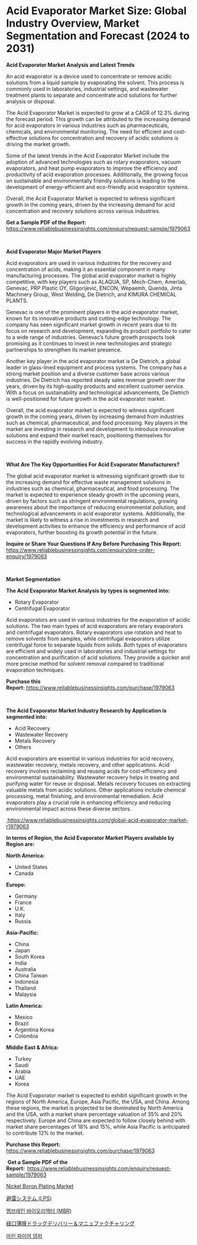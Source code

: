 <p><h1>Acid Evaporator Market Size: Global Industry Overview, Market Segmentation and Forecast (2024 to 2031)</h1></p><p><strong>Acid Evaporator Market Analysis and Latest Trends</strong></p>
<p><p>An acid evaporator is a device used to concentrate or remove acidic solutions from a liquid sample by evaporating the solvent. This process is commonly used in laboratories, industrial settings, and wastewater treatment plants to separate and concentrate acid solutions for further analysis or disposal.</p><p>The Acid Evaporator Market is expected to grow at a CAGR of 12.3% during the forecast period. This growth can be attributed to the increasing demand for acid evaporators in various industries such as pharmaceuticals, chemicals, and environmental monitoring. The need for efficient and cost-effective solutions for concentration and recovery of acidic solutions is driving the market growth.</p><p>Some of the latest trends in the Acid Evaporator Market include the adoption of advanced technologies such as rotary evaporators, vacuum evaporators, and heat pump evaporators to improve the efficiency and productivity of acid evaporation processes. Additionally, the growing focus on sustainable and environmentally friendly solutions is leading to the development of energy-efficient and eco-friendly acid evaporator systems.</p><p>Overall, the Acid Evaporator Market is expected to witness significant growth in the coming years, driven by the increasing demand for acid concentration and recovery solutions across various industries.</p></p>
<p><strong>Get a Sample PDF of the Report:&nbsp;</strong> <a href="https://www.reliablebusinessinsights.com/enquiry/request-sample/1979063">https://www.reliablebusinessinsights.com/enquiry/request-sample/1979063</a></p>
<p>&nbsp;</p>
<p><strong>Acid Evaporator Major Market Players</strong></p>
<p><p>Acid evaporators are used in various industries for the recovery and concentration of acids, making it an essential component in many manufacturing processes. The global acid evaporator market is highly competitive, with key players such as ALAQUA, SP, Mech-Chem, Amerlab, Genevac, PRP Plastic OY, Gligorijević, ENCON, Wepaemh, Quenda, Jinta Machinery Group, West Welding, De Dietrich, and KIMURA CHEMICAL PLANTS.</p><p>Genevac is one of the prominent players in the acid evaporator market, known for its innovative products and cutting-edge technology. The company has seen significant market growth in recent years due to its focus on research and development, expanding its product portfolio to cater to a wide range of industries. Genevac’s future growth prospects look promising as it continues to invest in new technologies and strategic partnerships to strengthen its market presence.</p><p>Another key player in the acid evaporator market is De Dietrich, a global leader in glass-lined equipment and process systems. The company has a strong market position and a diverse customer base across various industries. De Dietrich has reported steady sales revenue growth over the years, driven by its high-quality products and excellent customer service. With a focus on sustainability and technological advancements, De Dietrich is well-positioned for future growth in the acid evaporator market.</p><p>Overall, the acid evaporator market is expected to witness significant growth in the coming years, driven by increasing demand from industries such as chemical, pharmaceutical, and food processing. Key players in the market are investing in research and development to introduce innovative solutions and expand their market reach, positioning themselves for success in the rapidly evolving industry.</p></p>
<p>&nbsp;</p>
<p><strong>What Are The Key Opportunities For Acid Evaporator Manufacturers?</strong></p>
<p><p>The global acid evaporator market is witnessing significant growth due to the increasing demand for effective waste management solutions in industries such as chemical, pharmaceutical, and food processing. The market is expected to experience steady growth in the upcoming years, driven by factors such as stringent environmental regulations, growing awareness about the importance of reducing environmental pollution, and technological advancements in acid evaporator systems. Additionally, the market is likely to witness a rise in investments in research and development activities to enhance the efficiency and performance of acid evaporators, further boosting its growth potential in the future.</p></p>
<p><strong>Inquire or Share Your Questions If Any Before Purchasing This Report:</strong> <a href="https://www.reliablebusinessinsights.com/enquiry/pre-order-enquiry/1979063">https://www.reliablebusinessinsights.com/enquiry/pre-order-enquiry/1979063</a></p>
<p>&nbsp;</p>
<p><strong>Market Segmentation</strong></p>
<p><strong>The Acid Evaporator Market Analysis by types is segmented into:</strong></p>
<p><ul><li>Rotary Evaporator</li><li>Centrifugal Evaporator</li></ul></p>
<p><p>Acid evaporators are used in various industries for the evaporation of acidic solutions. The two main types of acid evaporators are rotary evaporators and centrifugal evaporators. Rotary evaporators use rotation and heat to remove solvents from samples, while centrifugal evaporators utilize centrifugal force to separate liquids from solids. Both types of evaporators are efficient and widely used in laboratories and industrial settings for concentration and purification of acid solutions. They provide a quicker and more precise method for solvent removal compared to traditional evaporation techniques.</p></p>
<p><strong>Purchase this Report:&nbsp;</strong><a href="https://www.reliablebusinessinsights.com/purchase/1979063">https://www.reliablebusinessinsights.com/purchase/1979063</a></p>
<p>&nbsp;</p>
<p><strong>The Acid Evaporator Market Industry Research by Application is segmented into:</strong></p>
<p><ul><li>Acid Recovery</li><li>Wastewater Recovery</li><li>Metals Recovery</li><li>Others</li></ul></p>
<p><p>Acid evaporators are essential in various industries for acid recovery, wastewater recovery, metals recovery, and other applications. Acid recovery involves reclaiming and reusing acids for cost-efficiency and environmental sustainability. Wastewater recovery helps in treating and purifying water for reuse or disposal. Metals recovery focuses on extracting valuable metals from acidic solutions. Other applications include chemical processing, metal finishing, and environmental remediation. Acid evaporators play a crucial role in enhancing efficiency and reducing environmental impact across these diverse sectors.</p></p>
<p><a href="https://www.reliablebusinessinsights.com/global-acid-evaporator-market-r1979063">&nbsp;https://www.reliablebusinessinsights.com/global-acid-evaporator-market-r1979063</a></p>
<p><strong>In terms of Region, the Acid Evaporator Market Players available by Region are:</strong></p>
<p>
    <p> <strong> North America: </strong>
        <ul>
            <li>United States</li>
            <li>Canada</li>
        </ul>
        </p> 
    <p> <strong> Europe: </strong>
        <ul>
            <li>Germany</li>
            <li>France</li>
            <li>U.K.</li>
            <li>Italy</li>
            <li>Russia</li>
        </ul>
        </p> 
    <p> <strong> Asia-Pacific: </strong>
        <ul>
            <li>China</li>
            <li>Japan</li>
            <li>South Korea</li>
            <li>India</li>
            <li>Australia</li>
            <li>China Taiwan</li>
            <li>Indonesia</li>
            <li>Thailand</li>
            <li>Malaysia</li>
        </ul>
        </p> 
    <p> <strong> Latin America: </strong>
        <ul>
            <li>Mexico</li>
            <li>Brazil</li>
            <li>Argentina Korea</li>
            <li>Colombia</li>
        </ul>
        </p> 
    <p> <strong> Middle East & Africa: </strong>
        <ul>
            <li>Turkey</li>
            <li>Saudi</li>
            <li>Arabia</li>
            <li>UAE</li>
            <li>Korea</li>
        </ul>
    </p>
    </p>
<p><p>The Acid Evaporator market is expected to exhibit significant growth in the regions of North America, Europe, Asia Pacific, the USA, and China. Among these regions, the market is projected to be dominated by North America and the USA, with a market share percentage valuation of 35% and 20% respectively. Europe and China are expected to follow closely behind with market share percentages of 18% and 15%, while Asia Pacific is anticipated to contribute 12% to the market.</p></p>
<p><strong>Purchase this Report: </strong><a href="https://www.reliablebusinessinsights.com/purchase/1979063">https://www.reliablebusinessinsights.com/purchase/1979063</a></p>
<p>&nbsp;<strong>Get a Sample PDF of the Report:&nbsp;&nbsp;</strong><a href="https://www.reliablebusinessinsights.com/enquiry/request-sample/1979063">https://www.reliablebusinessinsights.com/enquiry/request-sample/1979063</a></p>
<p><strong></strong></p>
<p><p><a href="https://github.com/mbisetmhermsr/Market-Research-Report-List-2/blob/main/nickel-boron-plating-market.md">Nickel Boron Plating Market</a></p><p><a href="https://github.com/AhmadMann1950/Market-Research-Report-List-1/blob/main/2444086116083.md">避雷システム (LPS)</a></p><p><a href="https://github.com/konokaryan/Market-Research-Report-List-1/blob/main/3928317125096.md">멤브레인 바이오리액터 (MBR)</a></p><p><a href="https://github.com/Alenaieme/Market-Research-Report-List-1/blob/main/9169919116082.md">経口薄膜ドラッグデリバリー＆マニュファクチャリング</a></p><p><a href="https://github.com/mithunmistry2258/Market-Research-Report-List-1/blob/main/5273718125095.md">마린 파이어 댐퍼</a></p></p>